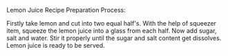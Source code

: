 Lemon Juice Recipe Preparation Process:

 Firstly take lemon and cut into two equal half's. With the help of squeezer item, squeeze the lemon juice into a glass from each half. 
 Now add sugar, salt and water. Stir it properly until the sugar and salt content get dissolves. Lemon juice is ready to be served.